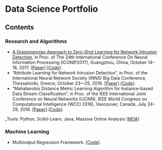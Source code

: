 # Data Science Portfolio


## Contents
### Research and Algorithms
- [A Grassmannian Approach to Zero-Shot Learning for Network Intrusion Detection](https://arxiv.org/abs/1709.07984), in Proc. of The 24th International Conference On Neural Information Processing (ICONIP2017), Guangzhou, China, October 14–18, 2017. [[Paper](https://arxiv.org/abs/1709.07984)].[[Code](https://arxiv.org/abs/1604.04879)].
- “Attribute Learning for Network Intrusion Detection”, in Proc. of the International Neural Network Society (INNS) Big Data Conference, Thessaloniki, Greece, October 23—25, 2016. [[Paper](https://arxiv.org/abs/1607.08634)].[[Code](https://arxiv.org/abs/1604.04879)].
- “Mahalanobis Distance Metric Learning Algorithm for Instance-based Data Stream Classification”, in Proc. of the IEEE International Joint Conference on Neural Networks (IJCNN), IEEE World Congress on Computational Intelligence (WCCI 2016), Vancouver, Canada, July 24–29, 2016. [[Paper](https://arxiv.org/abs/1604.04879)].[[Code](https://arxiv.org/abs/1604.04879)].

_Tools: Python, Scikit-Learn, Java, Massive Online Analysis ([MOA](https://moa.cms.waikato.ac.nz/))

### Machine Learning
- Multioutput Regression Framework. [[Code]()].
